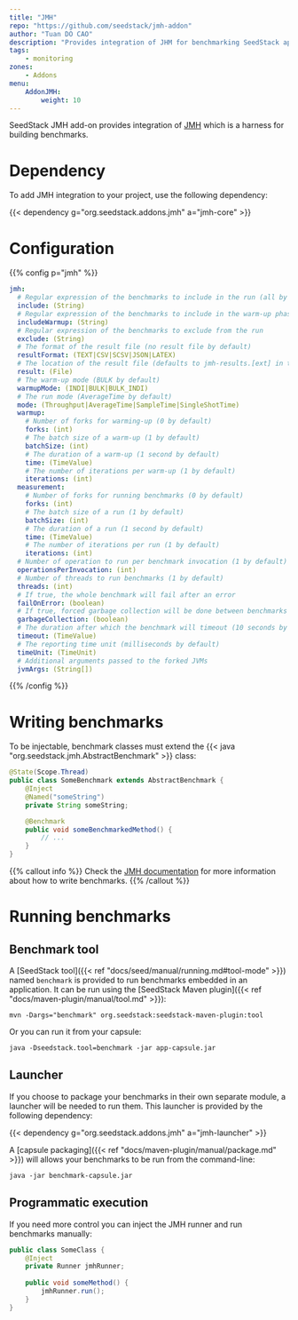 ```yaml
---
title: "JMH"
repo: "https://github.com/seedstack/jmh-addon"
author: "Tuan DO CAO"
description: "Provides integration of JHM for benchmarking SeedStack applications."
tags:
    - monitoring
zones:
    - Addons
menu:
    AddonJMH:
        weight: 10
---
```


SeedStack JMH add-on provides integration of [JMH](http://openjdk.java.net/projects/code-tools/jmh/) which is a harness
for building benchmarks.<!--more-->

# Dependency

To add JMH integration to your project, use the following dependency:

{{< dependency g="org.seedstack.addons.jmh" a="jmh-core" >}}

# Configuration

{{% config p="jmh" %}}
```yaml
jmh:
  # Regular expression of the benchmarks to include in the run (all by default)
  include: (String)
  # Regular expression of the benchmarks to include in the warm-up phase (all by default)
  includeWarmup: (String)
  # Regular expression of the benchmarks to exclude from the run
  exclude: (String)
  # The format of the result file (no result file by default)
  resultFormat: (TEXT|CSV|SCSV|JSON|LATEX)
  # The location of the result file (defaults to jmh-results.[ext] in the current directory) 
  result: (File)  
  # The warm-up mode (BULK by default)
  warmupMode: (INDI|BULK|BULK_INDI)
  # The run mode (AverageTime by default) 
  mode: (Throughput|AverageTime|SampleTime|SingleShotTime)
  warmup:
    # Number of forks for warming-up (0 by default)
    forks: (int)
    # The batch size of a warm-up (1 by default)
    batchSize: (int)
    # The duration of a warm-up (1 second by default)
    time: (TimeValue)
    # The number of iterations per warm-up (1 by default) 
    iterations: (int)
  measurement:
    # Number of forks for running benchmarks (0 by default)
    forks: (int)
    # The batch size of a run (1 by default)
    batchSize: (int)
    # The duration of a run (1 second by default)
    time: (TimeValue)
    # The number of iterations per run (1 by default) 
    iterations: (int)
  # Number of operation to run per benchmark invocation (1 by default)
  operationsPerInvocation: (int)
  # Number of threads to run benchmarks (1 by default)
  threads: (int)
  # If true, the whole benchmark will fail after an error
  failOnError: (boolean)
  # If true, forced garbage collection will be done between benchmarks
  garbageCollection: (boolean)
  # The duration after which the benchmark will timeout (10 seconds by default) 
  timeout: (TimeValue)
  # The reporting time unit (milliseconds by default)
  timeUnit: (TimeUnit)
  # Additional arguments passed to the forked JVMs
  jvmArgs: (String[])
```
{{% /config %}}

# Writing benchmarks

To be injectable, benchmark classes must extend the {{< java "org.seedstack.jmh.AbstractBenchmark" >}} class:

```java
@State(Scope.Thread)
public class SomeBenchmark extends AbstractBenchmark {
    @Inject
    @Named("someString")
    private String someString;

    @Benchmark
    public void someBenchmarkedMethod() {
        // ...
    }
}
```

{{% callout info %}}
Check the [JMH documentation](http://openjdk.java.net/projects/code-tools/jmh/) for more information about how to write
benchmarks.
{{% /callout %}}

# Running benchmarks

## Benchmark tool
 
A [SeedStack tool]({{< ref "docs/seed/manual/running.md#tool-mode" >}}) named `benchmark` is provided to run benchmarks
embedded in an application. It can be run using the [SeedStack Maven plugin]({{< ref "docs/maven-plugin/manual/tool.md" >}}):

```plain
mvn -Dargs="benchmark" org.seedstack:seedstack-maven-plugin:tool
```

Or you can run it from your capsule:

```plain
java -Dseedstack.tool=benchmark -jar app-capsule.jar
```

## Launcher

If you choose to package your benchmarks in their own separate module, a launcher will be needed to run them. This launcher
is provided by the following dependency:

{{< dependency g="org.seedstack.addons.jmh" a="jmh-launcher" >}}

A [capsule packaging]({{< ref "docs/maven-plugin/manual/package.md" >}}) will allows your benchmarks to be run from
the command-line:

```plain
java -jar benchmark-capsule.jar
```

## Programmatic execution

If you need more control you can inject the JMH runner and run benchmarks manually:

```java
public class SomeClass {
    @Inject
    private Runner jmhRunner;
    
    public void someMethod() {
        jmhRunner.run();
    }
}
```
